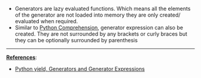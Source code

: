 * Generators are lazy evaluated functions. Which means all the elements of the generator are not loaded into memory they are only created/ evaluated when required.
* Similar to [Python Comprehension](Python%20Comprehension.md), generator expression can also be created. They are not surrounded by any brackets or curly braces but they can be optionally surrounded by parenthesis

---

**<u>References</u>**:

* [Python yield, Generators and Generator Expressions](https://www.programiz.com/python-programming/generator)
